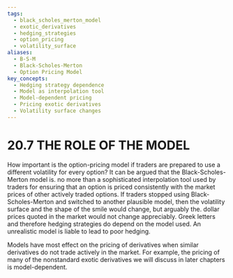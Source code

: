 ```yaml
---
tags:
  - black_scholes_merton_model
  - exotic_derivatives
  - hedging_strategies
  - option_pricing
  - volatility_surface
aliases:
  - B-S-M
  - Black-Scholes-Merton
  - Option Pricing Model
key_concepts:
  - Hedging strategy dependence
  - Model as interpolation tool
  - Model-dependent pricing
  - Pricing exotic derivatives
  - Volatility surface changes
---
```


# 20.7  THE ROLE OF THE MODEL  

How important is the option-pricing model if traders are prepared to use a different volatility for every option? It can be argued that the Black-Scholes-Merton model is. no more than a sophisticated interpolation tool used by traders for ensuring that an option is priced consistently with the market prices of other actively traded options. If traders stopped using Black-Scholes-Merton and switched to another plausible model, then the volatility surface and the shape of the smile would change, but arguably the. dollar prices quoted in the market would not change appreciably. Greek letters and therefore hedging strategies do depend on the model used. An unrealistic model is liable to lead to poor hedging.  

Models have most effect on the pricing of derivatives when similar derivatives do not trade actively in the market. For example, the pricing of many of the nonstandard exotic derivatives we will discuss in later chapters is model-dependent.  
